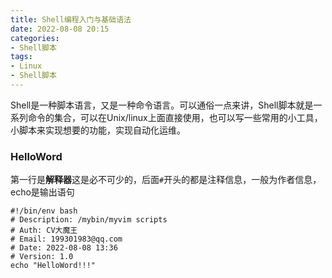 ```yaml
---
title: Shell编程入门与基础语法
date: 2022-08-08 20:15
categories:
- Shell脚本
tags:
- Linux
- Shell脚本
---
```


Shell是一种脚本语言，又是一种命令语言。可以通俗一点来讲，Shell脚本就是一系列命令的集合，可以在Unix/linux上面直接使用，也可以写一些常用的小工具，小脚本来实现想要的功能，实现自动化运维。
<!-- more -->
### HelloWord

第一行是**解释器**这是必不可少的，后面`#`开头的都是注释信息，一般为作者信息，echo是输出语句

```shell
#!/bin/env bash
# Description: /mybin/myvim scripts
# Auth: CV大魔王
# Email: 199301983@qq.com
# Date: 2022-08-08 13:36
# Version: 1.0
echo "HelloWord!!!"
```

